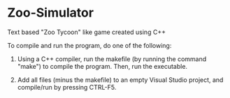 # Zoo-Simulator
Text based "Zoo Tycoon" like game created using C++

To compile and run the program, do one of the following:

1. Using a C++ compiler, run the makefile (by running the command "make") to compile the program. Then, run the executable.

2. Add all files (minus the makefile) to an empty Visual Studio project, and compile/run by pressing CTRL-F5.
